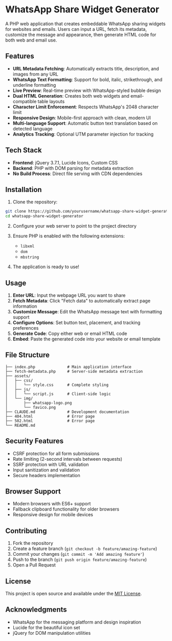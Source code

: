 # WhatsApp Share Widget Generator

A PHP web application that creates embeddable WhatsApp sharing widgets for websites and emails. Users can input a URL, fetch its metadata, customize the message and appearance, then generate HTML code for both web and email use.

## Features

- **URL Metadata Fetching**: Automatically extracts title, description, and images from any URL
- **WhatsApp Text Formatting**: Support for bold, italic, strikethrough, and underline formatting
- **Live Preview**: Real-time preview with WhatsApp-styled bubble design
- **Dual HTML Generation**: Creates both web widgets and email-compatible table layouts
- **Character Limit Enforcement**: Respects WhatsApp's 2048 character limit
- **Responsive Design**: Mobile-first approach with clean, modern UI
- **Multi-language Support**: Automatic button text translation based on detected language
- **Analytics Tracking**: Optional UTM parameter injection for tracking

## Tech Stack

- **Frontend**: jQuery 3.7.1, Lucide Icons, Custom CSS
- **Backend**: PHP with DOM parsing for metadata extraction
- **No Build Process**: Direct file serving with CDN dependencies

## Installation

1. Clone the repository:
```bash
git clone https://github.com/yourusername/whatsapp-share-widget-generator.git
cd whatsapp-share-widget-generator
```

2. Configure your web server to point to the project directory

3. Ensure PHP is enabled with the following extensions:
   - `libxml`
   - `dom`
   - `mbstring`

4. The application is ready to use!

## Usage

1. **Enter URL**: Input the webpage URL you want to share
2. **Fetch Metadata**: Click "Fetch data" to automatically extract page information
3. **Customize Message**: Edit the WhatsApp message text with formatting support
4. **Configure Options**: Set button text, placement, and tracking preferences
5. **Generate Code**: Copy either web or email HTML code
6. **Embed**: Paste the generated code into your website or email template

## File Structure

```
├── index.php              # Main application interface
├── fetch-metadata.php     # Server-side metadata extraction
├── assets/
│   ├── css/
│   │   └── style.css      # Complete styling
│   ├── js/
│   │   └── script.js      # Client-side logic
│   └── img/
│       ├── whatsapp-logo.png
│       └── favico.png
├── CLAUDE.md              # Development documentation
├── 404.html               # Error page
├── 502.html               # Error page
└── README.md
```

## Security Features

- CSRF protection for all form submissions
- Rate limiting (2-second intervals between requests)
- SSRF protection with URL validation
- Input sanitization and validation
- Secure headers implementation

## Browser Support

- Modern browsers with ES6+ support
- Fallback clipboard functionality for older browsers
- Responsive design for mobile devices

## Contributing

1. Fork the repository
2. Create a feature branch (`git checkout -b feature/amazing-feature`)
3. Commit your changes (`git commit -m 'Add amazing feature'`)
4. Push to the branch (`git push origin feature/amazing-feature`)
5. Open a Pull Request

## License

This project is open source and available under the [MIT License](LICENSE).

## Acknowledgments

- WhatsApp for the messaging platform and design inspiration
- Lucide for the beautiful icon set
- jQuery for DOM manipulation utilities